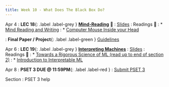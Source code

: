```yaml
---
title: Week 10 - What Does The Black Box Do?
---
```


Apr 4
: **LEC 18**{: .label .label-grey } **[Mind-Reading](https://harvard.hosted.panopto.com/Panopto/Pages/Viewer.aspx?id=09dc93be-dab7-40ec-9785-ae2b01612538)** 🎥 
  : [Slides](https://canvas.harvard.edu/files/14678743/download?download_frd=1)
: Readings 📖
: * [Mind Reading and Writing](https://canvas.harvard.edu/files/14672393/download?download_frd=1)
: * [Computer Mouse Inside your Head](https://canvas.harvard.edu/files/14672423/download?download_frd=1)

: **Final Paper / Project**{: .label .label-green } [Guidelines](https://canvas.harvard.edu/files/14669161/download?download_frd=1)

Apr 6
: **LEC 19**{: .label .label-grey } **[Interpreting Machines](https://harvard.hosted.panopto.com/Panopto/Pages/Viewer.aspx?id=5842aada-2d5f-4d0d-a25d-ae2b01612550)**
  : [Slides](https://canvas.harvard.edu/files/14701899/download?download_frd=1)
: Readings 📖
: * [Towards a Rigorous Science of ML (read up to end of section 2)](https://canvas.harvard.edu/files/14672412/download?download_frd=1)
: * [Introduction to Interpretable ML](https://petuum.medium.com/introduction-to-interpretable-machine-learning-3a62870f2f37)

Apr 8
: **PSET 3 DUE @ 11:59PM**{: .label .label-red } 
    : [Submit PSET 3](https://canvas.harvard.edu/courses/97916/assignments/532856)

Section
: PSET 3 help
